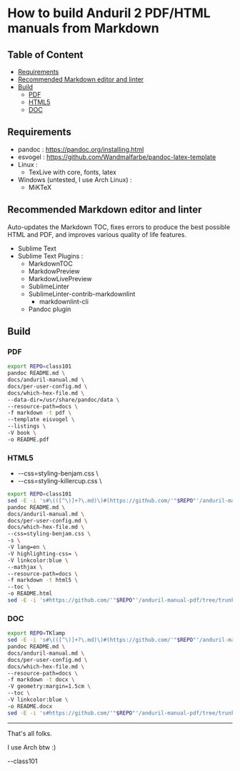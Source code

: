 # How to build Anduril 2 PDF/HTML manuals from Markdown

## Table of Content

<!-- MarkdownTOC -->

- [Requirements](#requirements)
- [Recommended Markdown editor and linter](#recommended-markdown-editor-and-linter)
- [Build](#build)
    - [PDF](#pdf)
    - [HTML5](#html5)
    - [DOC](#doc)

<!-- /MarkdownTOC -->

## Requirements

- pandoc : <https://pandoc.org/installing.html>
- esvogel : <https://github.com/Wandmalfarbe/pandoc-latex-template>
- Linux :  
    - TexLive with core, fonts, latex
- Windows (untested, I use Arch Linux) :  
    - MiKTeX

## Recommended Markdown editor and linter

Auto-updates the Markdown TOC, fixes errors to produce the best possible
HTML and PDF, and improves various quality of life features.

- Sublime Text
- Sublime Text Plugins :
    - MarkdownTOC
    - MarkdowPreview
    - MarkdowLivePreview
    - SublimeLinter
    - SublimeLinter-contrib-markdownlint
        - markdownlint-cli
    - Pandoc plugin

## Build

### PDF

```bash
export REPO=class101
pandoc README.md \
docs/anduril-manual.md \
docs/per-user-config.md \
docs/which-hex-file.md \
--data-dir=/usr/share/pandoc/data \
--resource-path=docs \
-f markdown -t pdf \
--template eisvogel \
--listings \
-V book \
-o README.pdf 
```

### HTML5

- --css=styling-benjam.css \
- --css=styling-killercup.css \

```bash
export REPO=class101
sed -E -i 's#\(([^\)]+?\.md)\)#(https://github.com/'"$REPO"'/anduril-manual-pdf/tree/trunk/\1)#g' README.md
pandoc README.md \
docs/anduril-manual.md \
docs/per-user-config.md \
docs/which-hex-file.md \
--css=styling-benjam.css \
-s \
-V lang=en \
-V highlighting-css= \
-V linkcolor:blue \
--mathjax \
--resource-path=docs \
-f markdown -t html5 \
--toc \
-o README.html
sed -E -i 's#https://github.com/'"$REPO"'/anduril-manual-pdf/tree/trunk/##g' README.md
```

### DOC

```bash
export REPO=TKlamp
sed -E -i 's#\(([^\)]+?\.md)\)#(https://github.com/'"$REPO"'/anduril-manual-pdf/tree/trunk/\1)#g' README.md
pandoc README.md \
docs/anduril-manual.md \
docs/per-user-config.md \
docs/which-hex-file.md \
--resource-path=docs \
-f markdown -t docx \
-V geometry:margin=1.5cm \
--toc \
-V linkcolor:blue \
-o README.docx
sed -E -i 's#https://github.com/'"$REPO"'/anduril-manual-pdf/tree/trunk/##g' README.md
```

---

That's all folks.

I use Arch btw :)

--class101
